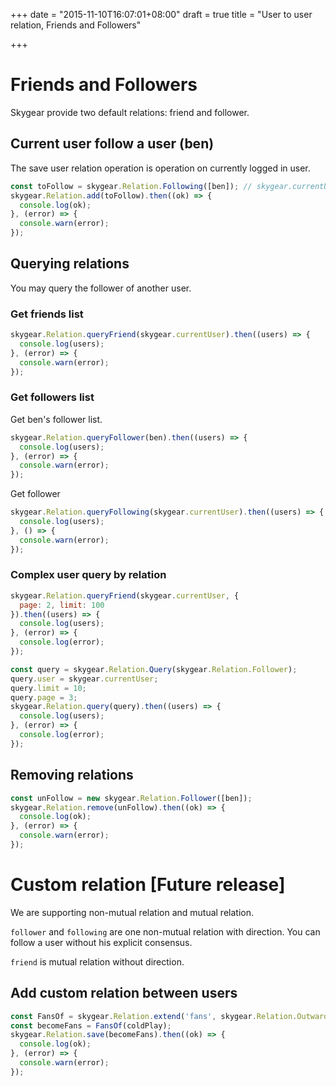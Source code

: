 +++
date = "2015-11-10T16:07:01+08:00"
draft = true
title = "User to user relation, Friends and Followers"

+++

# Friends and Followers

Skygear provide two default relations: friend and follower.

## Current user follow a user (ben)

The save user relation operation is operation on currently logged in user.

``` javascript
const toFollow = skygear.Relation.Following([ben]); // skygear.currentUser follow;
skygear.Relation.add(toFollow).then((ok) => {
  console.log(ok);
}, (error) => {
  console.warn(error);
});
```

## Querying relations

You may query the follower of another user.

### Get friends list

``` javascript
skygear.Relation.queryFriend(skygear.currentUser).then((users) => {
  console.log(users);
}, (error) => {
  console.warn(error);
});
```

### Get followers list

Get ben's follower list.

``` javascript
skygear.Relation.queryFollower(ben).then((users) => {
  console.log(users);
}, (error) => {
  console.warn(error);
});
```

Get follower 

``` javascript
skygear.Relation.queryFollowing(skygear.currentUser).then((users) => {
  console.log(users);
}, () => {
  console.warn(error);
});
```

### Complex user query by relation

``` javascript
skygear.Relation.queryFriend(skygear.currentUser, {
  page: 2, limit: 100
}).then((users) => {
  console.log(users);
}, (error) => {
  console.log(error);
});

const query = skygear.Relation.Query(skygear.Relation.Follower);
query.user = skygear.currentUser;
query.limit = 10;
query.page = 3;
skygear.Relation.query(query).then((users) => {
  console.log(users);
}, (error) => {
  console.log(error);
});
```

## Removing relations

``` javascript
const unFollow = new skygear.Relation.Follower([ben]);
skygear.Relation.remove(unFollow).then((ok) => {
  console.log(ok);
}, (error) => {
  console.warn(error);
});
```


# Custom relation **[Future release]**

We are supporting non-mutual relation and mutual relation.

`follower` and `following` are one non-mutual relation with direction. You can
follow a user without his explicit consensus.

`friend` is mutual relation without direction.

## Add custom relation between users

``` javascript
const FansOf = skygear.Relation.extend('fans', skygear.Relation.Outward);
const becomeFans = FansOf(coldPlay);
skygear.Relation.save(becomeFans).then((ok) => {
  console.log(ok);
}, (error) => {
  console.warn(error);
});
```